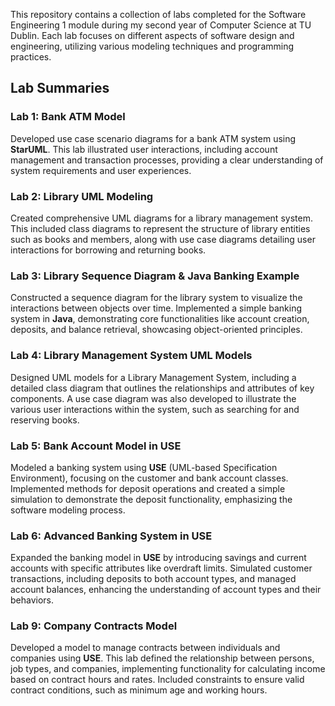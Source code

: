 This repository contains a collection of labs completed for the Software Engineering 1 module during my second year of Computer Science at TU Dublin. Each lab focuses on different aspects of software design and engineering, utilizing various modeling techniques and programming practices.

## Lab Summaries

### Lab 1: Bank ATM Model
Developed use case scenario diagrams for a bank ATM system using **StarUML**. This lab illustrated user interactions, including account management and transaction processes, providing a clear understanding of system requirements and user experiences.

### Lab 2: Library UML Modeling
Created comprehensive UML diagrams for a library management system. This included class diagrams to represent the structure of library entities such as books and members, along with use case diagrams detailing user interactions for borrowing and returning books.

### Lab 3: Library Sequence Diagram & Java Banking Example
Constructed a sequence diagram for the library system to visualize the interactions between objects over time. Implemented a simple banking system in **Java**, demonstrating core functionalities like account creation, deposits, and balance retrieval, showcasing object-oriented principles.

### Lab 4: Library Management System UML Models
Designed UML models for a Library Management System, including a detailed class diagram that outlines the relationships and attributes of key components. A use case diagram was also developed to illustrate the various user interactions within the system, such as searching for and reserving books.

### Lab 5: Bank Account Model in USE
Modeled a banking system using **USE** (UML-based Specification Environment), focusing on the customer and bank account classes. Implemented methods for deposit operations and created a simple simulation to demonstrate the deposit functionality, emphasizing the software modeling process.

### Lab 6: Advanced Banking System in USE
Expanded the banking model in **USE** by introducing savings and current accounts with specific attributes like overdraft limits. Simulated customer transactions, including deposits to both account types, and managed account balances, enhancing the understanding of account types and their behaviors.

### Lab 9: Company Contracts Model
Developed a model to manage contracts between individuals and companies using **USE**. This lab defined the relationship between persons, job types, and companies, implementing functionality for calculating income based on contract hours and rates. Included constraints to ensure valid contract conditions, such as minimum age and working hours.
